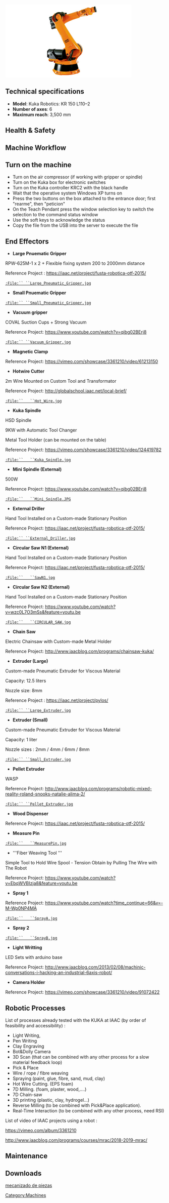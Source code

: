 ![](/assets/images/Machines_13.jpg "Machines_13.jpg")

## Technical specifications

  - **Model**: Kuka Robotics: KR 150 L110–2
  - **Number of axes**: 6
  - **Maximum reach**: 3,500 mm

## Health & Safety

## Machine Workflow

## **Turn on the machine**

  - Turn on the air compressor (if working with gripper or spindle)
  - Turn on the Kuka box for electronic switches
  - Turn on the Kuka controller KRC2 with the black handle
  - Wait that the operative system Windows XP turns on
  - Press the two buttons on the box attached to the entrance door;
    first "rearme", then "peticion"
  - On the Teach Pendant press the window selection key to switch the
    selection to the command status window
  - Use the soft keys to acknowledge the status
  - Copy the file from the USB into the server to execute the file

## End Effectors

  - **Large Pnuematic Gripper**

RPW-625M-1 x 2 + Flexible fixing system 200 to 2000mm distance

Reference Project : <https://iaac.net/project/fusta-robotica-otf-2015/>

[`:File:``
 ``Large_Pneumatic_Gripper.jpg`](:File:_Large_Pneumatic_Gripper.jpg "wikilink")

  - **Small Pnuematic Gripper**

[`:File:``
 ``Small_Pneumatic_Gripper.jpg`](:File:_Small_Pneumatic_Gripper.jpg "wikilink")

  - **Vacuum gripper**

COVAL Suction Cups + Strong Vacuum

Reference Project: <https://www.youtube.com/watch?v=qibg02BErj8>

[`:File:``
 ``Vacuum_Gripper.jpg`](:File:_Vacuum_Gripper.jpg "wikilink")

  - **Magnetic Clamp**

Reference Project: <https://vimeo.com/showcase/3361210/video/61213150>

  - **Hotwire Cutter**

2m Wire Mounted on Custom Tool and Transformator

Reference Project: <http://globalschool.iaac.net/local-brief/>

[`:File:``   ``Hot_Wire.jpg`](:File:_Hot_Wire.jpg "wikilink")

  - **Kuka Spindle**

HSD Spindle

9KW with Automatic Tool Changer

Metal Tool Holder (can be mounted on the table)

Reference Project: <https://vimeo.com/showcase/3361210/video/124419782>

[`:File:``   ``Kuka_Spindle.jpg`](:File:_Kuka_Spindle.jpg "wikilink")

  - **Mini Spindle (External)**

500W

Reference Project: <https://www.youtube.com/watch?v=qibg02BErj8>

[`:File:``   ``Mini_Spindle.JPG`](:File:_Mini_Spindle.JPG "wikilink")

  - **External Driller**

Hand Tool Installed on a Custom-made Stationary Position

Reference Project: <https://iaac.net/project/fusta-robotica-otf-2015/>

[`:File:``
 ``External_Driller.jpg`](:File:_External_Driller.jpg "wikilink")

  - **Circular Saw N1 (External)**

Hand Tool Installed on a Custom-made Stationary Position

Reference Project: <https://iaac.net/project/fusta-robotica-otf-2015/>

[`:File:``   ``SawN1.jpg`](:File:_SawN1.jpg "wikilink")

  - **Circular Saw N2 (External)**

Hand Tool Installed on a Custom-made Stationary Position

Reference Project:
<https://www.youtube.com/watch?v=wzc0L7O3mSs&feature=youtu.be>

[`:File:``   ``CIRCULAR_SAW.jpg`](:File:_CIRCULAR_SAW.jpg "wikilink")

  - **Chain Saw**

Electric Chainsaw with Custom-made Metal Holder

Reference Project: <http://www.iaacblog.com/programs/chainsaw-kuka/>

  - **Extruder (Large)**

Custom-made Pneumatic Extruder for Viscous Material

Capacity: 12.5 liters

Nozzle size: 8mm

Reference Project : <https://iaac.net/project/pylos/>

[`:File:``
 ``Large_Extruder.jpg`](:File:_Large_Extruder.jpg "wikilink")

  - **Extruder (Small)**

Custom-made Pneumatic Extruder for Viscous Material

Capacity: 1 liter

Nozzle sizes : 2mm / 4mm / 6mm / 8mm

[`:File:``
 ``Small_Extruder.jpg`](:File:_Small_Extruder.jpg "wikilink")

  - **Pellet Extruder**

WASP

Reference Project:
<http://www.iaacblog.com/programs/robotic-mixed-reality-roland-snooks-natalie-alima-2/>

[`:File:``
 ``Pellet_Extruder.jpg`](:File:_Pellet_Extruder.jpg "wikilink")

  - **Wood Dispenser**

Reference Project: <https://iaac.net/project/fusta-robotica-otf-2015/>

  - **Measure Pin**

[`:File:``   ``MeasurePin.jpg`](:File:_MeasurePin.jpg "wikilink")

  - '''Fiber Weaving Tool '''

Simple Tool to Hold Wire Spool - Tension Obtain by Pulling The Wire with
The Robot

Reference Project:
<https://www.youtube.com/watch?v=EbqWVBIzja8&feature=youtu.be>

  - **Spray 1**

Reference Project:
<https://www.youtube.com/watch?time_continue=66&v=-M-Wp0NP4MA>

[`:File:``   ``SprayA.jpg`](:File:_SprayA.jpg "wikilink")

  - **Spray 2**

[`:File:``   ``SprayB.jpg`](:File:_SprayB.jpg "wikilink")

  - **Light Writting**

LED Sets with arduino base

Reference Project:
<http://www.iaacblog.com/2013/02/08/machinic-conversations-i-hacking-an-industrial-6axis-robot/>

  - **Camera Holder**

Reference Project: <https://vimeo.com/showcase/3361210/video/91072422>

## Robotic Processes

List of processes already tested with the KUKA at IAAC (by order of
feasibility and accessibility) :

  - Light Writing,
  - Pen Writing
  - Clay Engraving
  - Bot\&Dolly Camera
  - 3D Scan (that can be combined with any other process for a slow
    material feedback loop)
  - Pick & Place
  - Wire / rope / fibre weaving
  - Spraying (paint, glue, fibre, sand, mud, clay)
  - Hot Wire Cutting. (EPS foam)
  - 7D Milling. (foam, plaster, wood,....)
  - 7D Chain-saw
  - 3D printing (plastic, clay, hydrogel...)
  - Reverse Milling (to be combined with Pick\&Place application).
  - Real-Time Interaction (to be combined with any other process, need
    RSI)

List of video of IAAC projects using a robot :

<https://vimeo.com/album/3361210>

<http://www.iaacblog.com/programs/courses/mrac/2018-2019-mrac/>

## Maintenance

## Downloads

[mecanizado de
piezas](https://wiki.fablabbcn.org/index.php?title=Kuka_KR_150_L110-2&action=edit)

[Category:Machines](Category:Machines "wikilink")